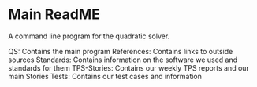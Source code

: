 # Main ReadME

A command line program for the quadratic solver.

QS: Contains the main program
References: Contains links to outside sources
Standards: Contains information on the software we used and standards for them
TPS-Stories: Contains our weekly TPS reports and our main Stories
Tests: Contains our test cases and information
